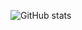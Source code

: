 ![GitHub stats](https://github-readme-stats.vercel.app/api?username=Robitnik&show_icons=true&theme=merko)

